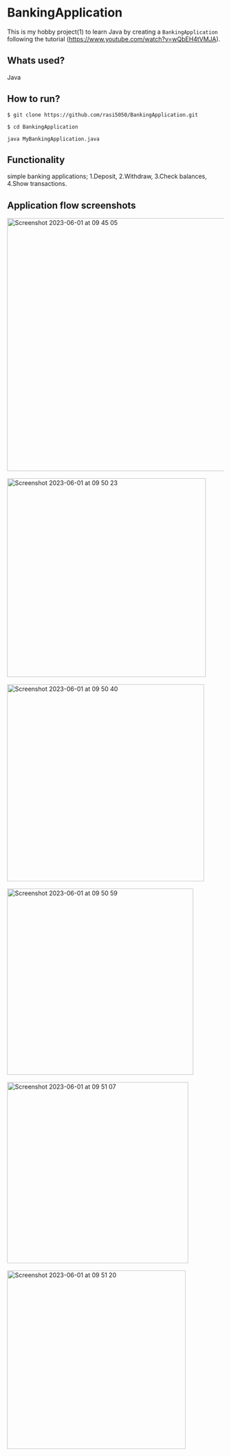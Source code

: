 # BankingApplication
This is my hobby project(1) to learn Java by creating a `BankingApplication` following the tutorial (https://www.youtube.com/watch?v=wQbEH4tVMJA). 

## Whats used?
Java

## How to run?

`$ git clone https://github.com/rasi5050/BankingApplication.git`

`$ cd BankingApplication`

`java MyBankingApplication.java`

## Functionality
simple banking applications; 1.Deposit, 2.Withdraw, 3.Check balances, 4.Show transactions. 

## Application flow screenshots
<img width="588" alt="Screenshot 2023-06-01 at 09 45 05" src="https://github.com/rasi5050/BankingApplication/assets/12760472/fd5fbd0c-961a-490d-8bec-bb78e353e17b">
<br/><br/>
<img width="462" alt="Screenshot 2023-06-01 at 09 50 23" src="https://github.com/rasi5050/BankingApplication/assets/12760472/450bb725-6ad6-487d-98de-d69a6a0c3e0e">
<br/><br/>
<img width="458" alt="Screenshot 2023-06-01 at 09 50 40" src="https://github.com/rasi5050/BankingApplication/assets/12760472/57718498-e4f3-449b-9a2e-38209814c8db">
<br/><br/>
<img width="433" alt="Screenshot 2023-06-01 at 09 50 59" src="https://github.com/rasi5050/BankingApplication/assets/12760472/fbc3fc4f-2ffe-453c-a379-4b6188fd4263">
<br/><br/>
<img width="421" alt="Screenshot 2023-06-01 at 09 51 07" src="https://github.com/rasi5050/BankingApplication/assets/12760472/eb24a93e-4026-432d-833b-343f7c28e7a8">
<br/><br/>
<img width="415" alt="Screenshot 2023-06-01 at 09 51 20" src="https://github.com/rasi5050/BankingApplication/assets/12760472/7e5b8dd6-3710-4a0d-9a58-436de10b2172">

